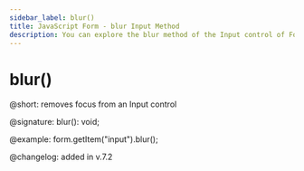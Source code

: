 ```yaml
---
sidebar_label: blur()
title: JavaScript Form - blur Input Method 
description: You can explore the blur method of the Input control of Form in the documentation of the DHTMLX JavaScript UI library. Browse developer guides and API reference, try out code examples and live demos, and download a free 30-day evaluation version of DHTMLX Suite.
---
```


# blur()

@short: removes focus from an Input control

@signature: blur(): void;

@example: form.getItem("input").blur();

@changelog: added in v.7.2
